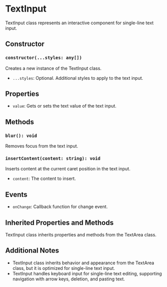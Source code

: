 # TextInput

TextInput class represents an interactive component for single-line text input.

## Constructor

### `constructor(...styles: any[])`

Creates a new instance of the TextInput class.

- `...styles`: Optional. Additional styles to apply to the text input.

## Properties

- `value`: Gets or sets the text value of the text input.

## Methods

### `blur(): void`

Removes focus from the text input.

### `insertContent(content: string): void`

Inserts content at the current caret position in the text input.

- `content`: The content to insert.

## Events

- `onChange`: Callback function for change event.

## Inherited Properties and Methods

TextInput class inherits properties and methods from the TextArea class.

## Additional Notes

- TextInput class inherits behavior and appearance from the TextArea class, but it is optimized for single-line text input.
- TextInput handles keyboard input for single-line text editing, supporting navigation with arrow keys, deletion, and pasting text.

